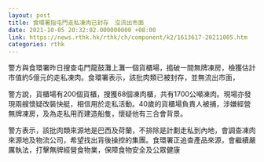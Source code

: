 ```yaml
---
layout: post
title: 食環署指屯門走私凍肉已封存　沒流出市面
date: 2021-10-05 20:32:02.000000000 +08:00
link: https://news.rthk.hk/rthk/ch/component/k2/1613617-20211005.htm
categories: rthk
---
```


警方與食環署昨日搜查屯門龍鼓灘上灘一個貨櫃場，搗破一間無牌凍房，檢獲估計市值約5億元的走私凍肉。食環署表示，該批肉類已被封存，並無流出市面，

警方說，貨櫃場有200個貨櫃，搜獲68個凍肉櫃，共有1700公噸凍肉。現場亦發現兩艘懷疑改裝快艇，相信用於走私活動。40歲的貨櫃場負責人被捕，涉嫌經營無牌凍房，及為走私用而建造船隻，懷疑他有三合會背景。

警方表示，該批肉類來源地是巴西及荷蘭，不排除是計劃走私到內地，會調查凍肉來源地及物流公司，希望找出背後操控的集團。食環署正追查產品來源，會繼續嚴厲執法，打擊無牌經營食物業，保障食物安全及公眾健康
